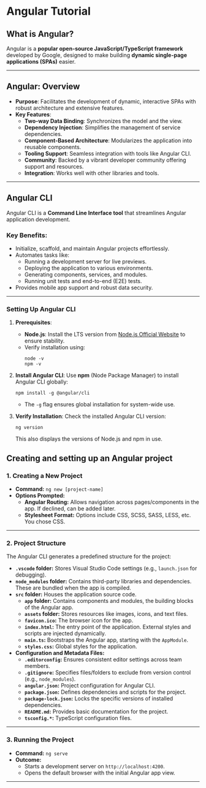 # Angular Tutorial

## What is Angular?
Angular is a **popular open-source JavaScript/TypeScript framework** developed by Google, designed to make building **dynamic single-page applications (SPAs)** easier.

---

## **Angular: Overview**
- **Purpose**: Facilitates the development of dynamic, interactive SPAs with robust architecture and extensive features.
- **Key Features**:
  - **Two-way Data Binding**: Synchronizes the model and the view.
  - **Dependency Injection**: Simplifies the management of service dependencies.
  - **Component-Based Architecture**: Modularizes the application into reusable components.
  - **Tooling Support**: Seamless integration with tools like Angular CLI.
  - **Community**: Backed by a vibrant developer community offering support and resources.
  - **Integration**: Works well with other libraries and tools.

---

## **Angular CLI**
Angular CLI is a **Command Line Interface tool** that streamlines Angular application development. 

### **Key Benefits**:
- Initialize, scaffold, and maintain Angular projects effortlessly.
- Automates tasks like:
  - Running a development server for live previews.
  - Deploying the application to various environments.
  - Generating components, services, and modules.
  - Running unit tests and end-to-end (E2E) tests.
- Provides mobile app support and robust data security.

---

### **Setting Up Angular CLI**
1. **Prerequisites**:
   - **Node.js**: Install the LTS version from [Node.js Official Website](https://nodejs.org) to ensure stability.
   - Verify installation using:
     ```
     node -v
     npm -v
     ```

2. **Install Angular CLI**:
   Use **npm** (Node Package Manager) to install Angular CLI globally:
   ```
   npm install -g @angular/cli
   ```
   - The `-g` flag ensures global installation for system-wide use.

3. **Verify Installation**:
   Check the installed Angular CLI version:
   ```
   ng version
   ```
   This also displays the versions of Node.js and npm in use.

## **Creating and setting up an Angular project**

### 1. **Creating a New Project**
   - **Command:** `ng new [project-name]`
   - **Options Prompted:**
     - **Angular Routing:** Allows navigation across pages/components in the app. If declined, can be added later.
     - **Stylesheet Format:** Options include CSS, SCSS, SASS, LESS, etc. You chose CSS.

---

### 2. **Project Structure**
   The Angular CLI generates a predefined structure for the project:
   - **`.vscode` folder:** Stores Visual Studio Code settings (e.g., `launch.json` for debugging).
   - **`node_modules` folder:** Contains third-party libraries and dependencies. These are bundled when the app is compiled.
   - **`src` folder:** Houses the application source code.
     - **`app` folder:** Contains components and modules, the building blocks of the Angular app.
     - **`assets` folder:** Stores resources like images, icons, and text files.
     - **`favicon.ico`:** The browser icon for the app.
     - **`index.html`:** The entry point of the application. External styles and scripts are injected dynamically.
     - **`main.ts`:** Bootstraps the Angular app, starting with the `AppModule`.
     - **`styles.css`:** Global styles for the application.
   - **Configuration and Metadata Files:**
     - **`.editorconfig`:** Ensures consistent editor settings across team members.
     - **`.gitignore`:** Specifies files/folders to exclude from version control (e.g., `node_modules`).
     - **`angular.json`:** Project configuration for Angular CLI.
     - **`package.json`:** Defines dependencies and scripts for the project.
     - **`package-lock.json`:** Locks the specific versions of installed dependencies.
     - **`README.md`:** Provides basic documentation for the project.
     - **`tsconfig.*`:** TypeScript configuration files.

---

### 3. **Running the Project**
   - **Command:** `ng serve`
   - **Outcome:**
     - Starts a development server on `http://localhost:4200`.
     - Opens the default browser with the initial Angular app view.

---
